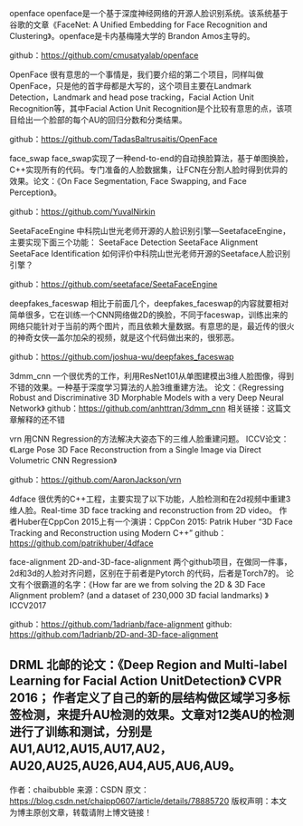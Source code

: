 openface
openface是一个基于深度神经网络的开源人脸识别系统。该系统基于谷歌的文章《FaceNet: A Unified Embedding for Face Recognition and Clustering》。openface是卡内基梅隆大学的 Brandon Amos主导的。

github：https://github.com/cmusatyalab/openface



OpenFace
很有意思的一个事情是，我们要介绍的第二个项目，同样叫做OpenFace，只是他的首字母都是大写的，这个项目主要在Landmark Detection，Landmark and head pose tracking，Facial Action Unit Recognition等，其中Facial Action Unit Recognition是个比较有意思的点，该项目给出一个脸部的每个AU的回归分数和分类结果。

github：https://github.com/TadasBaltrusaitis/OpenFace



face_swap
face_swap实现了一种end-to-end的自动换脸算法，基于单图换脸，C++实现所有的代码。专门准备的人脸数据集，让FCN在分割人脸时得到优异的效果。论文：《On Face Segmentation, Face Swapping, and Face Perception》。

github：https://github.com/YuvalNirkin



SeetaFaceEngine
中科院山世光老师开源的人脸识别引擎—SeetafaceEngine，主要实现下面三个功能： 
SeetaFace Detection 
SeetaFace Alignment 
SeetaFace Identification 
如何评价中科院山世光老师开源的Seetaface人脸识别引擎？

github：https://github.com/seetaface/SeetaFaceEngine



deepfakes_faceswap
相比于前面几个，deepfakes_faceswap的内容就要相对简单很多，它在训练一个CNN网络做2D的换脸，不同于faceswap，训练出来的网络只能针对于当前的两个图片，而且依赖大量数据。有意思的是，最近传的很火的神奇女侠—盖尔加朵的视频，就是这个代码做出来的，很邪恶。

github：https://github.com/joshua-wu/deepfakes_faceswap



3dmm_cnn
一个很优秀的工作，利用ResNet101从单图建模出3维人脸图像，得到不错的效果。一种基于深度学习算法的人脸3维重建方法。 
论文：《Regressing Robust and Discriminative 3D Morphable Models with a very Deep Neural Network》 
github：https://github.com/anhttran/3dmm_cnn 
相关链接：这篇文章解释的还不错 


vrn
用CNN Regression的方法解决大姿态下的三维人脸重建问题。 
ICCV论文：《Large Pose 3D Face Reconstruction from a Single Image via Direct Volumetric CNN Regression》

github：https://github.com/AaronJackson/vrn



4dface
很优秀的C++工程，主要实现了以下功能，人脸检测和在2d视频中重建3维人脸。Real-time 3D face tracking and reconstruction from 2D video。 
作者Huber在CppCon 2015上有一个演讲：CppCon 2015: Patrik Huber “3D Face Tracking and Reconstruction using Modern C++” 
github：https://github.com/patrikhuber/4dface

face-alignment
2D-and-3D-face-alignment
两个github项目，在做同一件事，2d和3d的人脸对齐问题，区别在于前者是Pytorch 的代码，后者是Torch7的。 
论文有个很霸道的名字：《How far are we from solving the 2D & 3D Face Alignment problem? (and a dataset of 230,000 3D facial landmarks) 》ICCV2017

github：https://github.com/1adrianb/face-alignment 
github: https://github.com/1adrianb/2D-and-3D-face-alignment



DRML
北邮的论文：《Deep Region and Multi-label Learning for Facial Action UnitDetection》 CVPR 2016； 
作者定义了自己的新的层结构做区域学习多标签检测，来提升AU检测的效果。文章对12类AU的检测进行了训练和测试，分别是AU1,AU12,AU15,AU17,AU2，AU20,AU25,AU26,AU4,AU5,AU6,AU9。
--------------------- 
作者：chaibubble 
来源：CSDN 
原文：https://blog.csdn.net/chaipp0607/article/details/78885720 
版权声明：本文为博主原创文章，转载请附上博文链接！